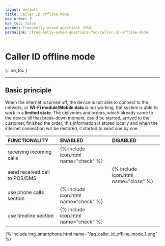 ```yaml
---
layout: default
title: Caller ID offline mode
nav_order: 3
has_toc: false
parent: Frequently asked questions (FAQ)
permalink: /frequently-asked-questions-faq/caller-id-offline-mode
---
```


# Caller ID offline mode
{: .no_toc }

---

## Basic principle
When the internet is turned off, the device is not able to connect to the network, or **Wi-Fi module/Mobile data** is not working, the system is able to work in a **limited state**. The deliveries and orders, which already came to the device till that break-down moment, could be started, arrived to the customer, finished the order, this information is stored locally and when the internet connection will be restored, it started to send one by one. 



| FUNCTIONALITY									| <span class="text-green-100">ENABLED</span>  | <span class="text-red-100">DISABLED</span> |
|:------------------------------------------------------|:------|:------|
| receiving incoming calls							| <span class="text-green-100">{% include icon.html name="check" %}</span> |  |
| send received call to POS/DMS								|  | <span class="text-red-100">{% include icon.html name="close" %}</span> |
| use phone calls section								| <span class="text-green-100">{% include icon.html name="check" %}</span> |  |
| use timeline section								| <span class="text-green-100">{% include icon.html name="check" %}</span> |  |

{% include img_smartphone.html name="faq_caller_id_offline_mode_1.png" %}
